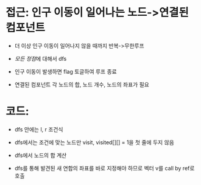 # 접근: 인구 이동이 일어나는 노드->연결된 컴포넌트

- 더 이상 인구 이동이 일어나지 않을 때까지 반복->무한루프

- *모든 정점*에 대해서 dfs


- 인구 이동이 발생하면 flag 토글하여 루프 종료 

- 연결된 컴포넌트 각 노드의 합, 노드 개수, 노드의 좌표가 필요

# 코드:

- dfs 안에는 l, r 조건식

- dfs에서는 조건에 맞는 노드만 visit, visited[][] = 1을 첫 줄에 두지 않음

- dfs에서 노드의 합 계산

- dfs를 통해 발견된 새 연합의 좌표를 바로 지정해야 하므로 벡터 v를 call by ref로 호출




